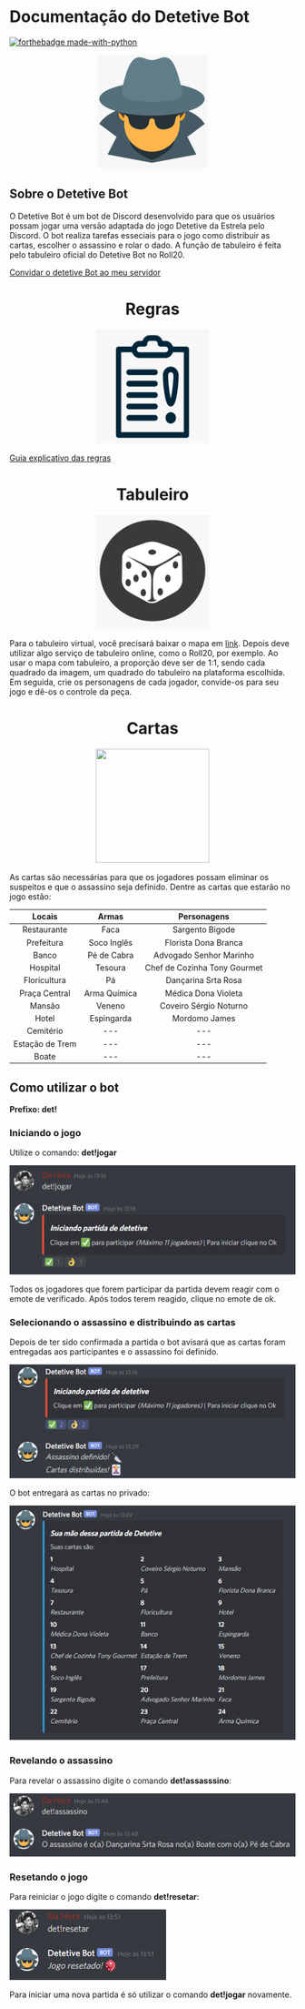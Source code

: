 # Documentação do Detetive Bot
[![forthebadge made-with-python](http://ForTheBadge.com/images/badges/made-with-python.svg)](https://www.python.org/)

<p align="center">
  <img src="https://github.com/ViniciusHora1009/detetive_bot/blob/main/imagens/logo.png">
</p>

## Sobre o Detetive Bot

O Detetive Bot é um bot de Discord desenvolvido para que os usuários possam jogar uma versão adaptada do jogo Detetive da Estrela pelo Discord. O bot realiza tarefas esseciais para o jogo como distribuir as cartas, escolher o assassino e rolar o dado. A função de tabuleiro é feita pelo tabuleiro oficial do Detetive Bot no Roll20.

[Convidar o detetive Bot ao meu servidor](https://discord.com/api/oauth2/authorize?client_id=753686837117059162&permissions=8&scope=bot)

<h1 align="center">
  Regras
</h1>

<p align="center">
  <img img width="200" height="200" src="https://github.com/ViniciusHora1009/detetive_bot/blob/main/imagens/rules.png">
</p>

[Guia explicativo das regras](https://www.bananaquantica.com.br/como-jogar-detetive/)

<h1 align="center">
  Tabuleiro
</h1>

<p align="center">
  <img img width="200" height="200" src="https://github.com/ViniciusHora1009/detetive_bot/blob/main/imagens/table.png">
</p>

Para o tabuleiro virtual, você precisará baixar o mapa em [link](https://drive.google.com/file/d/1q1OGmuhr5y3aaVVLe-eDj1PJ0PpsSm87/view?usp=sharing). Depois deve utilizar algo serviço de tabuleiro online, como o Roll20, por exemplo. Ao usar o mapa com tabuleiro, a proporção deve ser de 1:1, sendo cada quadrado da imagem, um quadrado do tabuleiro na plataforma escolhida. Em seguida, crie os personagens de cada jogador, convide-os para seu jogo e dê-os o controle da peça.

<h1 align="center">
  Cartas
</h1>

<p align="center">
  <img img width="200" height="200" src="https://github.com/ViniciusHora1009/detetive_bot/blob/main/imagens/cards.png">
</p>

As cartas são necessárias para que os jogadores possam eliminar os suspeitos e que o assassino seja definido. Dentre as cartas que estarão no jogo estão:<br>

| Locais          | Armas        | Personagens                 |
|:---------------:|:------------:|:---------------------------:|
| Restaurante     | Faca         | Sargento Bigode             |
| Prefeitura      | Soco Inglês  | Florista Dona Branca        |
| Banco           | Pé de Cabra  | Advogado Senhor Marinho     |
| Hospital        | Tesoura      | Chef de Cozinha Tony Gourmet|
| Floricultura    | Pá           | Dançarina Srta Rosa         |
| Praça Central   | Arma Química | Médica Dona Violeta         |
| Mansão          | Veneno       | Coveiro Sérgio Noturno      |
| Hotel           | Espingarda   | Mordomo James               |
| Cemitério       |     ---      |             ---             |
| Estação de Trem |     ---      |             ---             |
| Boate           |     ---      |             ---             |

## Como utilizar o bot

**Prefixo: det!**

### Iniciando o jogo

Utilize o comando: **det!jogar**<br>

![Alt text](https://github.com/ViniciusHora1009/detetive_bot/blob/main/imagens/print1.PNG "Comando Jogar")<br>

Todos os jogadores que forem participar da partida devem reagir com o emote de verificado. Após todos terem reagido, clique no emote de ok.

### Selecionando o assassino e distribuindo as cartas

Depois de ter sido confirmada a partida o bot avisará que as cartas foram entregadas aos participantes e o assassino foi definido.<br>

![Alt text](https://github.com/ViniciusHora1009/detetive_bot/blob/main/imagens/print2.PNG "Trabalhando com as cartas")<br>

O bot entregará as cartas no privado:<br>

![Alt text](https://github.com/ViniciusHora1009/detetive_bot/blob/main/imagens/print3.PNG "Suas cartas")<br>

### Revelando o assassino

Para revelar o assassino digite o comando **det!assasssino**:<br>

![Alt text](https://github.com/ViniciusHora1009/detetive_bot/blob/main/imagens/print4.PNG "Revelado o assassino")<br>

### Resetando o jogo

Para reiniciar o jogo digite o comando **det!resetar**:<br>

![Alt text](https://github.com/ViniciusHora1009/detetive_bot/blob/main/imagens/print5.PNG "Jogo resetado")<br>

Para iniciar uma nova partida é só utilizar o comando **det!jogar** novamente.



